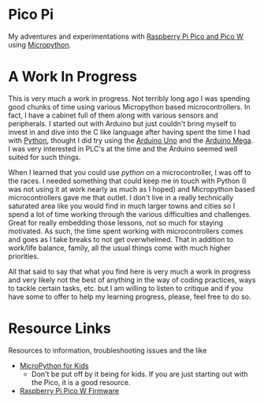 # Pico Pi

My adventures and experimentations with [Raspberry Pi Pico and Pico W](https://www.raspberrypi.com/products/raspberry-pi-pico/) using [Micropython](https://micropython.org/).

# A Work In Progress

This is very much a work in progress.  Not terribly long ago I was spending good chunks of time using various Micropython based microcontrollers.  In fact, I have a cabinet full of them along with various sensors and peripherals.  I started out with Arduino but just couldn't bring myself to invest in and dive into the C like language after having spent the time I had with [Python](https://www.python.org/), thought I did try using the [Arduino Uno](https://store-usa.arduino.cc/products/arduino-uno-rev3?selectedStore=us) and the [Arduino Mega](https://store-usa.arduino.cc/products/arduino-mega-2560-rev3?selectedStore=us).  I was very interested in PLC's at the time and the Arduino seemed well suited for such things.

When I learned that you could use _python_ on a microcontroller, I was off to the races.  I needed something that could keep me in touch with Python (I was not using it at work nearly as much as I hoped) and Micropython based microcontrollers gave me that outlet.  I don't live in a really technically saturated area like you would find in much larger towns and cities so I spend a lot of time working through the various difficulties and challenges.  Great for really embedding those lessons, not so much for staying motivated.  As such, the time spent working with microcontrollers comes and goes as I take breaks to not get overwhelmed.  That in addition to work/life balance, family, all the usual things come with much higher priorities.

All that said to say that what you find here is very much a work in progress and very likely not the best of anything in the way of coding practices, ways to tackle certain tasks, etc. but I am willing to listen to critique and if you have some to offer to help my learning progress, please, feel free to do so.

# Resource Links

Resources to information, troubleshooting issues and the like

- [MicroPython for Kids](https://www.coderdojotc.org/micropython/)
  - Don't be put off by it being for kids.  If you are just starting out with the Pico, it is a good resource.
- [Raspberry Pi Pico W Firmware](https://micropython.org/download/rp2-pico-w/)